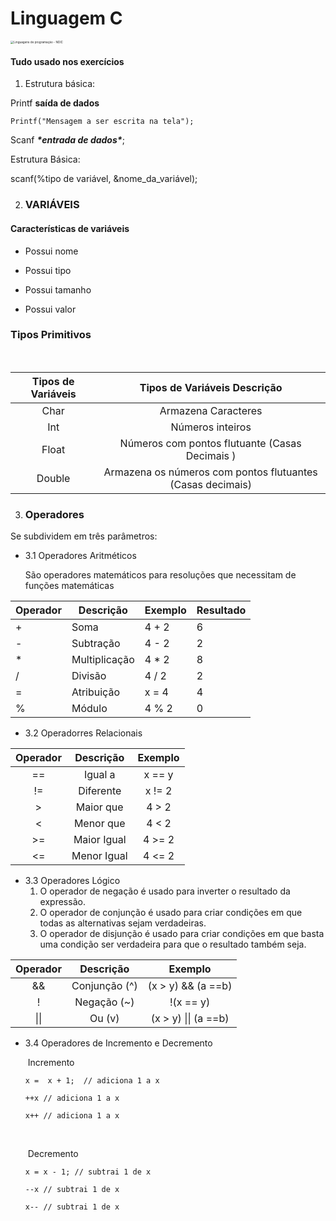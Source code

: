 # **Linguagem C** 

<img src="https://becode.com.br/wp-content/uploads/2017/02/cpplogo-460x460.png" alt="Linguagens de programação - NOIC" style="zoom: 33%;" />

#### **Tudo usado nos exercícios**

1. Estrutura básica:

Printf **saída de dados**

```
Printf("Mensagem a ser escrita na tela");
```

Scanf ***\*entrada de dados\****;

Estrutura Básica:

scanf(%tipo de variável, &nome_da_variável);

2. ### **VARIÁVEIS** 

#### **Características de variáveis**

- Possui nome

- Possui tipo

- Possui tamanho 

- Possui valor

### **Tipos Primitivos**

​                      

| Tipos de Variáveis |               Tipos de Variáveis  Descrição                |
| :----------------: | :--------------------------------------------------------: |
|        Char        |                    Armazena Caracteres                     |
|        Int         |                      Números inteiros                      |
|       Float        |       Números com pontos flutuante (Casas Decimais )       |
|       Double       | Armazena os números com pontos flutuantes (Casas decimais) |

3. ### **Operadores** 

Se subdividem em três parâmetros:

- 3.1 Operadores Aritméticos

  São operadores matemáticos para resoluções que necessitam de funções matemáticas

| Operador | Descrição     | Exemplo | Resultado |
| -------- | ------------- | ------- | --------- |
| +        | Soma          | 4 + 2   | 6         |
| -        | Subtração     | 4 - 2   | 2         |
| *        | Multiplicação | 4 * 2   | 8         |
| /        | Divisão       | 4 / 2   | 2         |
| =        | Atribuição    | x = 4   | 4         |
| %        | Módulo        | 4 % 2   | 0         |

- 3.2 Operadorres Relacionais 



| Operador |  Descrição  | Exemplo |
| :------: | :---------: | :-----: |
|    ==    |   Igual a   | x == y  |
|    !=    |  Diferente  | x != 2  |
|    >     |  Maior que  |  4 > 2  |
|    <     |  Menor que  |  4 < 2  |
|    >=    | Maior Igual | 4 >= 2  |
|    <=    | Menor Igual | 4 <= 2  |

- 3.3 Operadores Lógico
  1.  O operador de negação é usado para inverter o resultado da expressão. 
  2. O operador de conjunção é usado para criar condições em que todas as alternativas sejam verdadeiras.
  3. O operador de disjunção é usado para criar condições em que basta uma condição ser verdadeira para que o resultado também seja.

| Operador |   Descrição   |       Exemplo        |
| :------: | :-----------: | :------------------: |
|    &&    | Conjunção (^) |  (x > y) && (a ==b)  |
|    !     |  Negação (~)  |      !(x == y)       |
|   \|\|   |    Ou (v)     | (x > y) \|\| (a ==b) |

- 3.4 Operadores de Incremento e Decremento 

  ​		 Incremento

  ```
  x =  x + 1;  // adiciona 1 a x
  
  ++x // adiciona 1 a x
  
  x++ // adiciona 1 a x
  ```

  ​	

  ​		Decremento

  ```
  x = x - 1; // subtrai 1 de x
  
  --x // subtrai 1 de x
  
  x-- // subtrai 1 de x 
  ```

  
